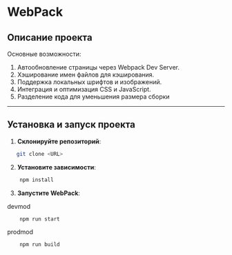 # WebPack

## Описание проекта

Основные возможности:
1. Автообновление страницы через Webpack Dev Server.
2. Хэширование имен файлов для кэширования.
3. Поддержка локальных шрифтов и изображений.
4. Интеграция и оптимизация CSS и JavaScript.
5. Разделение кода для уменьшения размера сборки

---

## Установка и запуск проекта

1. **Склонируйте репозиторий**:
```bash
   git clone <URL>
```
2. **Установите зависимости**:
```bash
    npm install
```
3. **Запустите WebPack**:

 devmod
```bash
    npm run start
```
 prodmod
```bash
    npm run build
```
